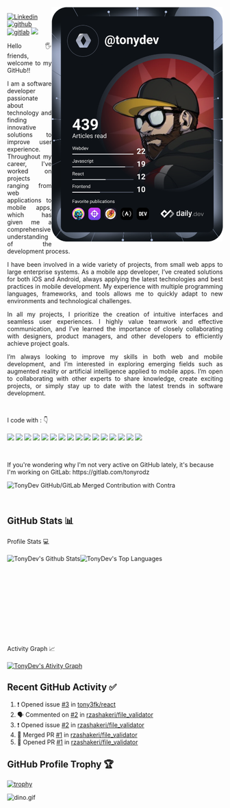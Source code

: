 <img  src="https://github.com/tony3fk/tony3fk/blob/main/devcard.svg" width="400"  align="right" />
     
     
    
<div align="left">

[![Linkedin](https://img.shields.io/badge/tonydev-0A66C2.svg?style=for-the-badge&logo=Linkedin&logoColor=white)](https://www.linkedin.com/in/tony-dev/)
[![github](https://img.shields.io/badge/tonydev-151B23.svg?style=for-the-badge&logo=github&logoColor=white)](https://github.com/tony3fk/)
[![gitlab](https://img.shields.io/badge/tonydev-28272D.svg?style=for-the-badge&logo=gitlab&logoColor=orange)](https://gitlab.com/tonyrodz)
![](https://komarev.com/ghpvc/?username=rzashakerie&label=PROFILE+VIEWS&style=for-the-badge&color=brightgreen)
 
</div>  
<p align="justify"> 
    Hello 🖐️ friends, welcome to my GitHub!!
</p>
<p align="justify"> 
     I am a software developer passionate about technology and finding innovative solutions to improve user experience. Throughout my career, I've worked on projects ranging from web applications to mobile apps, which has given me a comprehensive understanding of the development process.
</p>
<p align="justify"> 
    I have been involved in a wide variety of projects, from small web apps to large enterprise systems. As a mobile app developer, I’ve created solutions for both iOS and Android, always applying the latest technologies and best practices in mobile development. My experience with multiple programming languages, frameworks, and tools allows me to quickly adapt to new environments and technological challenges.
</p>
<p align="justify"> 
    In all my projects, I prioritize the creation of intuitive interfaces and seamless user experiences. I highly value teamwork and effective communication, and I’ve learned the importance of closely collaborating with designers, product managers, and other developers to efficiently achieve project goals.
</p>
<p align="justify"> 
     I’m always looking to improve my skills in both web and mobile development, and I’m interested in exploring emerging fields such as augmented reality or artificial intelligence applied to mobile apps. I’m open to collaborating with other experts to share knowledge, create exciting projects, or simply stay up to date with the latest trends in software development.
</p>

<br/>
<p align="left">
I code with :  👇
  <br/><br/>
  <img src="https://img.shields.io/badge/Typescript-%232f74c0?style=for-the-badge&logo=typescript&logoColor=white"/>
  <img src="https://img.shields.io/badge/React-%23FFFFFF?style=for-the-badge&logo=react&logoColor=%235ed3f3"/> 
  <img src="https://img.shields.io/badge/JavaScript-F7DF1E?style=for-the-badge&logo=javascript&logoColor=white"/> 
  <img src="https://img.shields.io/badge/angular-ea0707?style=for-the-badge&logo=angular&logoColor=white"/> 
  <img src="https://img.shields.io/badge/HTML5-E34F26?style=for-the-badge&logo=html5&logoColor=white"/> 
  <img src="https://img.shields.io/badge/CSS-3492cb?&style=for-the-badge&logo=css3&logoColor=white"/> 
  <img src="https://img.shields.io/badge/node.js-89bb3c?style=for-the-badge&logo=node.js&logoColor=white"/> 
  <img src="https://img.shields.io/badge/React%20Native-%23FFFFFF?style=for-the-badge&logo=react&logoColor=%235ed3f3"/> 
  <img src="https://img.shields.io/badge/svelte-f23900?style=for-the-badge&logo=svelte&logoColor=white"/>
  <img src="https://img.shields.io/badge/Python-eac210?style=for-the-badge&logo=python&logoColor=white"/> 
  <img src="https://img.shields.io/badge/php-4b568c?style=for-the-badge&logo=php&logoColor=white"/> 
  <img src="https://img.shields.io/badge/MongoDB-47A248?style=for-the-badge&logo=mongodb&logoColor=white"/>
  <img src="https://img.shields.io/badge/MySQL-4479A1?style=for-the-badge&logo=mysql&logoColor=white"/>
  <img src="https://img.shields.io/badge/solidity-a2a2a2?style=for-the-badge&logo=solidity&logoColor=white"/>
  <img src="https://img.shields.io/badge/ruby-ea0707?style=for-the-badge&logo=ruby&logoColor=white"/> 
  <img src="https://img.shields.io/badge/rails-%23FFFFFF?style=for-the-badge&logo=rubyonrails&logoColor=ea0707"/> 
</p>
&nbsp;
       
<p>If you're wondering why I'm not very active on GitHub lately, it's because I'm working on GitLab: https://gitlab.com/tonyrodz</p>

![TonyDev GitHub/GitLab Merged Contribution with Contra](https://image.thum.io/get/width/1200/fullpage/maxAge/24/wait/2/https://contra-psi.vercel.app/?githubUsername=tony3fk&gitlabUsername=tonyrodz)


&nbsp;
&nbsp;
## GitHub Stats 📊 
<summary>Profile Stats 💻</summary>
<br/>
<div style="display:flex"> 
    <img alt="TonyDev's Github Stats" src="https://github-readme-stats.vercel.app/api/?username=tony3fk&show_icons=true&count_private=true&theme=default&hide_border=true&bg_color=fff&title_color=00E676&icon_color=00E676" height="192px"/>
    <img alt="TonyDev's Top Languages" src="https://github-readme-stats.vercel.app/api/top-langs/?username=tony3fk&langs_count=16&layout=compact&theme=default&hide_border=true&bg_color=fff&title_color=000&icon_color=000&hide=Jupyter%20Notebook" height="192px"/>
</div>
<br/>

<div>
  <summary>Activity Graph 📈</summary>
  <br/>     
  <a href="https://github-readme-activity-graph.cyclic.app/graph?username=tony3fk&theme=monokai">
     <img alt="TonyDev's Ativity Graph" src="https://github-readme-activity-graph.cyclic.app/graph?username=tony3fk&theme=monokai" height="192px"/>
  </a>
</div>


## Recent GitHub Activity ✅
<!--START_SECTION:activity-->
1. ❗️ Opened issue [#3](https://github.com/tony3fk/react/issues/3) in [tony3fk/react](https://github.com/tony3fk/react)
2. 🗣 Commented on [#2](https://github.com/rzashakeri/file_validator/issues/2) in [rzashakeri/file_validator](https://github.com/rzashakeri/file_validator)
3. ❗️ Opened issue [#2](https://github.com/rzashakeri/file_validator/issues/2) in [rzashakeri/file_validator](https://github.com/rzashakeri/file_validator)
4. 🎉 Merged PR [#1](https://github.com/rzashakeri/file_validator/pull/1) in [rzashakeri/file_validator](https://github.com/rzashakeri/file_validator)
5. 💪 Opened PR [#1](https://github.com/rzashakeri/file_validator/pull/1) in [rzashakeri/file_validator](https://github.com/rzashakeri/file_validator)
<!--END_SECTION:activity-->

## GitHub Profile Trophy 🏆
[![trophy](https://github-profile-trophy.vercel.app/?username=tony3fk&row=1&margin-w=15)](https://github.com/ryo-ma/github-profile-trophy)

<img data-target="animated-image.replacedImage" alt="dino.gif" class="AnimatedImagePlayer-animatedImage" src="https://github.com/saadeghi/saadeghi/raw/master/dino.gif" style="display: block; opacity: 1;">

